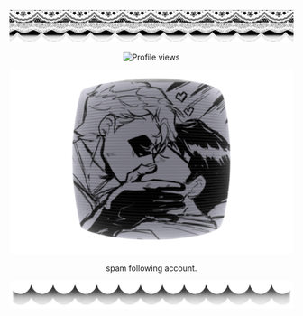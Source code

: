 ![madebyme](image-f0ca-gradientmap.pro.png)

<p align=center

![Profile views](https://komarev.com/ghpvc/?username=yourusername&label=𖦹_&color=ffffff&style=flat)

<p align=center

![image](Untitled24_20250922053249.webp)

<p align=center

spam following account.

<p align=center

![image](image-69fa-gradientmap.pro.png)

<!--
**francesgrave/francesgrave** is a ✨ _special_ ✨ repository because its `README.md` (this file) appears on your GitHub profile.

Here are some ideas to get you started:

- 🔭 I’m currently working on ...
- 🌱 I’m currently learning ...
- 👯 I’m looking to collaborate on ...
- 🤔 I’m looking for help with ...
- 💬 Ask me about ...
- 📫 How to reach me: ...
- 😄 Pronouns: ...
- ⚡ Fun fact: ...
-->
